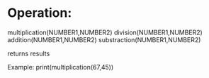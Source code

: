 # Operation:
 multiplication(NUMBER1,NUMBER2)
 division(NUMBER1,NUMBER2)
 addition(NUMBER1,NUMBER2)
 substraction(NUMBER1,NUMBER2)

 returns results

 Example:
 print(multiplication(67,45))